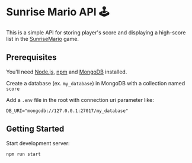 # Sunrise Mario API 🕹️

This is a simple API for storing player's score and displaying a high-score list in the [SunriseMario](https://github.com/Ang31o/SunriseMario) game.

## Prerequisites

You'll need [Node.js](https://nodejs.org/en/), [npm](https://www.npmjs.com/) and [MongoDB](https://www.mongodb.com/try/download/compass) installed.

Create a database (ex. `my_database`) in MongoDB with a collection named `score`

Add a `.env` file in the root with connection uri parameter like:

```
DB_URI="mongodb://127.0.0.1:27017/my_database"
```

## Getting Started

Start development server:

```
npm run start
```
